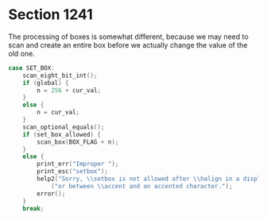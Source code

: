 # Section 1241

The processing of boxes is somewhat different, because we may need to scan and create an entire box before we actually change the value of the old one.

```c << Assignments >>+=
case SET_BOX:
    scan_eight_bit_int();
    if (global) {
        n = 256 + cur_val;
    }
    else {
        n = cur_val;
    }
    scan_optional_equals();
    if (set_box_allowed) {
        scan_box(BOX_FLAG + n);
    }
    else {
        print_err("Improper ");
        print_esc("setbox");
        help2("Sorry, \\setbox is not allowed after \\halign in a display,")
            ("or between \\accent and an accented character.");
        error();
    }
    break;
```
